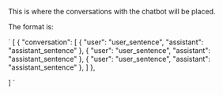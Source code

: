 This is where the conversations with the chatbot will be placed.

The format is:


`
[
  {
    "conversation": [
      {
        "user": "user_sentence",
        "assistant": "assistant_sentence"
      },
      {
        "user": "user_sentence",
        "assistant": "assistant_sentence"
      },
      {
        "user": "user_sentence",
        "assistant": "assistant_sentence"
      },
    ]
  },

]
`
